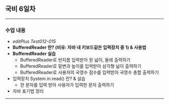 ## 국비 6일차

-------------------------------------------------------------------------------
### 수업 내용
  - *editPlus Test012-015*
  - **BufferedReader 란? (비유: 자바 내 키보드같은 입력장치 중 1) & 사용법**
  - **BufferedReader 실습**
     - BufferedReader로 반지름 입력받아 원 넓이, 둘레 출력하기
     - BufferedReader로 밑변과 높이를 입력받아 삼각형 넓이 출력하기
     - BufferedReader로 사용자의 국영수 점수를 입력받아 국영수 총합 출력하기
  - 입력장치 System.in.read() 란? & 실습
     - 한 문자를 입력 받아 사용자가 입력한 문자 출력하기
  - 자바 표기법 정리
--------------------------------------------------------------------------------


